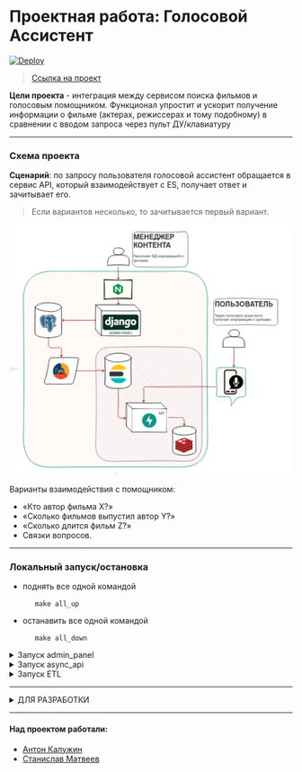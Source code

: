 # Проектная работа: Голосовой Ассистент
[![Deploy](https://github.com/MATwave/graduate_work/actions/workflows/deploy.yml/badge.svg)](https://github.com/MATwave/graduate_work/actions/workflows/deploy.yml)
> [Ссылка на проект](https://github.com/MATwave/graduate_work)

__Цели проекта__ - интеграция между сервисом поиска фильмов и голосовым помощником. Функционал упростит и ускорит
получение информации о фильме (актерах, режиссерах и тому подобному) в сравнении с вводом запроса через пульт
ДУ/клавиатуру

---

### Схема проекта

__Сценарий__: по запросу пользователя голосовой ассистент обращается в сервис API, который взаимодействует с ES,
получает ответ и зачитывает его.
> Если вариантов несколько, то зачитывается первый вариант.

![схема](/scheme/схума.png)

Варианты взаимодействия с помощником:

- «Кто автор фильма Х?»
- «Сколько фильмов выпустил автор Y?»
- «Сколько длится фильм Z?»
- Связки вопросов.

---

### Локальный запуск/остановка

- поднять все одной командой 
  ```commandline
     make all_up
  ```
- останавить все одной командой
  ```commandline
     make all_down
  ```

<details><summary>Запуск admin_panel</summary>

  - Запуск
    ```makefile
    make admin_panel_up
    ```
    - Запускается контейнеры Docker в фоновом режиме
    - выполнение миграций базы данных внутри контейнера
    - собираются статические файлы
    - создастся суперпользователь | логин: `admin`, пароль: `admin`
        > доступ по [ссылке](http://localhost/admin)
    
  - Для первичного наполнения данными
  
      ```makefile
        make admin_panel_fill_db
      ```
      - исполняется скрипт переноса данных из sqlite в psql
      - тестируется полнота переноса
  
  - Тесты
    - полнота переноса данных из sqlite в psql:
      - ```makefile
        make admin_panel_test_fill
        ```
  
  - Остановка
      ```makefile
        make admin_panel_down
      ```
</details>

<details><summary>Запуск async_api</summary>
    
- Запуск
    ```makefile
    make async_api_up
    ```
    - Запускается контейнеры Docker в фоновом режиме (elasticsearch, redis, fastapi, nginx)
        > доступ к апи по [ссылке](http://localhost:81/api/openapi) 

- Тесты
    - Тесты для Postman `APItests.postman_collection.json` находятся в папке tests
    - Запуск и анализ тестов непосредственно в тестовом окружении (*по умолчанию запускаются все тесты из папки tests/funcrional/src*)
      ```commandline
      make async_api_test_up
      ```
      *команда запустит и выведет результат тестов*
    - остановка
      ```commandline
      make async_api_test_down
      ```    

- остановка
    ```makefile
    make async_api_down
    ```
</details>

<details><summary>Запуск ETL</summary>
    
- Запуск
    ```makefile
    make etl_up
    ```
    - Создается индекс `movies`,`person`,`genre` (если нет)  в Elasticsearch;
    - Запускается отслеживание изменений в таблицах `film_work`, `person`, `genre`.

- остановка
    ```makefile
    make etl_down
    ```
- тесты:
    - Файл с тестами `ETLTests.json` для Postman находится в корне проекта.

</details>

___

<details><summary>ДЛЯ РАЗРАБОТКИ</summary>
  
  Находясь в корне проекта - включи пре-коммит
  ```commandline
  $ pre-commit install
  $ pre-commit autoupdate
  ```
  Проверь работоспособность 
  ```commandline
  $ pre-commit run --all-files
  ```
</details>

---

#### Над проектом работали:

- [Антон Калужин](https://github.com/AnswerKAS)
- [Станислав Матвеев](https://github.com/MATwave)

